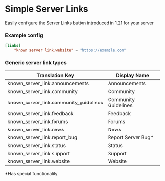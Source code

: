# Simple Server Links

Easily configure the Server Links button introduced in 1.21 for your server

### Example config
```toml
[links]
	"known_server_link.website" = "https://example.com"
```

### Generic server link types
| Translation Key                        | Display Name         |
| -------------------------------------- | -------------------- |
| known_server_link.announcements        | Announcements        |
| known_server_link.community            | Community            |
| known_server_link.community_guidelines | Community Guidelines |
| known_server_link.feedback             | Feedback             |
| known_server_link.forums               | Forums               |
| known_server_link.news                 | News                 |
| known_server_link.report_bug           | Report Server Bug*  |
| known_server_link.status               | Status               |
| known_server_link.support              | Support              |
| known_server_link.website              | Website              |

*Has special functionality
